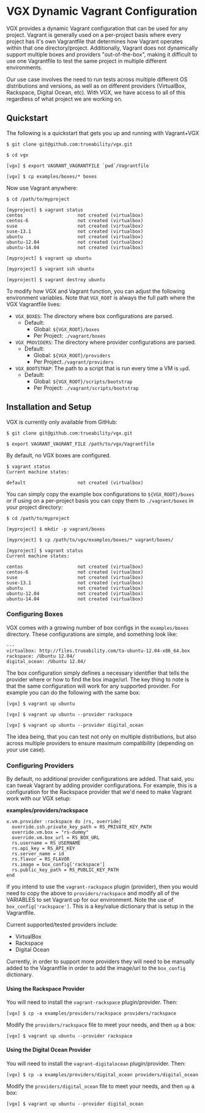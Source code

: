 # VGX Dynamic Vagrant Configuration

VGX provides a dynamic Vagrant configuration that can be used for any project.
Vagrant is generally used on a per-project basis where every project has it's
own Vagrantfile that determines how Vagrant operates within that one
directory/project.  Additionally, Vagrant does not dynamically
support multiple boxes and providers "out-of-the-box", making it difficult to
use one Vagrantfile to test the same project in multiple different
environments.

Our use case involves the need to run tests across multiple different OS
distributions and versions, as well as on different providers (VirtualBox,
Rackspace, Digital Ocean, etc).  With VGX, we have access to all of this
regardless of what project we are working on.

## Quickstart

The following is a quickstart that gets you up and running with Vagrant+VGX

```
$ git clone git@github.com:trueability/vgx.git

$ cd vgx

[vgx] $ export VAGRANT_VAGRANTFILE `pwd`/Vagrantfile

[vgx] $ cp examples/boxes/* boxes
```

Now use Vagrant anywhere:

```
$ cd /path/to/myproject

[myproject] $ vagrant status
centos                    not created (virtualbox)
centos-6                  not created (virtualbox)
suse                      not created (virtualbox)
suse-13.1                 not created (virtualbox)
ubuntu                    not created (virtualbox)
ubuntu-12.04              not created (virtualbox)
ubuntu-14.04              not created (virtualbox)

[myproject] $ vagrant up ubuntu

[myproject] $ vagrant ssh ubuntu

[myproject] $ vagrant destroy ubuntu
```


To modify how VGX and Vagrant function, you can adjust the following
environment variables.  Note that `VGX_ROOT` is always the full path where
the VGX Vagrantfile lives:

 * `VGX_BOXES`: The directory where box configurations are parsed.
   * Default:
     * Global: `${VGX_ROOT}/boxes`
     * Per Project: `./vagrant/boxes`
 * `VGX_PROVIDERS`: The directory where provider configurations are parsed.
   * Default:
     * Global: `${VGX_ROOT}/providers`
     * Per Project`./vagrant/providers`
 * `VGX_BOOTSTRAP`: The path to a script that is run every time a VM is `up`d.
   * Default:
     * Global: `${VGX_ROOT}/scripts/bootstrap`
     * Per Project: `./vagrant/scripts/bootstrap`


## Installation and Setup

VGX is currently only available from GitHub:

```
$ git clone git@github.com:trueability/vgx.git

$ export VAGRANT_VAGRANT_FILE /path/to/vgx/Vagrantfile
```

By default, no VGX boxes are configured.

```
$ vagrant status
Current machine states:

default                   not created (virtualbox)
```

You can simply copy the example box configurations to `${VGX_ROOT}/boxes`
or if using on a per-project basis you can copy them to `./vagrant/boxes`
in your project directory:

```
$ cd /path/to/myproject

[myproject] $ mkdir -p vagrant/boxes

[myproject] $ cp /path/to/vgx/examples/boxes/* vagrant/boxes/

[myproject] $ vagrant status
Current machine states:

centos                    not created (virtualbox)
centos-6                  not created (virtualbox)
suse                      not created (virtualbox)
suse-13.1                 not created (virtualbox)
ubuntu                    not created (virtualbox)
ubuntu-12.04              not created (virtualbox)
ubuntu-14.04              not created (virtualbox)
```


### Configuring Boxes

VGX comes with a growing number of box configs in the `examples/boxes`
directory.  These configurations are simple, and something look like:

```
---
virtualbox: http://files.trueability.com/ta-ubuntu-12.04-x86_64.box
rackspace: /Ubuntu 12.04/
digital_ocean: /Ubuntu 12.04/
```

The box configuration simply defines a necessary identifier that tells the
provider where or how to find the box image/url.  The key thing to note is
that the same configuration will work for any supported provider.  For example
you can do the following with the same box:

```
[vgx] $ vagrant up ubuntu

[vgx] $ vagrant up ubuntu --provider rackspace

[vgx] $ vagrant up ubuntu --provider digital_ocean
```

The idea being, that you can test not only on multiple distributions, but also
across multiple providers to ensure maximum compatibility (depending on your
use case).


### Configuring Providers

By default, no additional provider configurations are added.  That said,
you can tweak Vagrant by adding provider configurations.  For example,
this is a configuration for the Rackspace provider that we'd need to make
Vagrant work with our VGX setup:

**examples/providers/rackspace**

```
x.vm.provider :rackspace do |rs, override|
  override.ssh.private_key_path = RS_PRIVATE_KEY_PATH
  override.vm.box = "rs-dummy"
  override.vm.box_url = RS_BOX_URL
  rs.username = RS_USERNAME
  rs.api_key = RS_API_KEY
  rs.server_name = id
  rs.flavor = RS_FLAVOR
  rs.image = box_config['rackspace']
  rs.public_key_path = RS_PUBLIC_KEY_PATH
end
```

If you intend to use the `vagrant-rackspace` plugin (provider), then you would
need to copy the above to `providers/rackspace` and modify all of the VARIABLES to
set Vagrant up for our environment.  Note the use of `box_config['rackspace']`.  This
is a key/value dictionary that is setup in the Vagrantfile.

Current supported/tested providers include:

 * VirtualBox
 * Rackspace
 * Digital Ocean

Currently, in order to support more providers they will need to be manually added to
the Vagrantfile in order to add the image/url to the `box_config` dictionary.

#### Using the Rackspace Provider

You will need to install the `vagrant-rackspace` plugin/provider.  Then:

```
[vgx] $ cp -a examples/providers/rackspace providers/rackspace
```

Modify the `providers/rackspace` file to meet your needs, and then `up` a box:

```
[vgx] $ vagrant up ubuntu --provider rackspace
```

#### Using the Digital Ocean Provider

You will need to install the `vagrant-digitalocean` plugin/provider.  Then:

```
[vgx] $ cp -a examples/providers/digital_ocean providers/digital_ocean
```

Modify the `providers/digital_ocean` file to meet your needs, and then `up` a box:

```
[vgx] $ vagrant up ubuntu --provider digital_ocean
```

